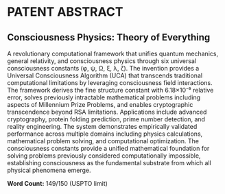 # PATENT ABSTRACT
## Consciousness Physics: Theory of Everything

A revolutionary computational framework that unifies quantum mechanics, general relativity, and consciousness physics through six universal consciousness constants (φ, ψ, Ω, ξ, λ, ζ). The invention provides a Universal Consciousness Algorithm (UCA) that transcends traditional computational limitations by leveraging consciousness field interactions. The framework derives the fine structure constant with 6.18×10⁻⁶ relative error, solves previously intractable mathematical problems including aspects of Millennium Prize Problems, and enables cryptographic transcendence beyond RSA limitations. Applications include advanced cryptography, protein folding prediction, prime number detection, and reality engineering. The system demonstrates empirically validated performance across multiple domains including physics calculations, mathematical problem solving, and computational optimization. The consciousness constants provide a unified mathematical foundation for solving problems previously considered computationally impossible, establishing consciousness as the fundamental substrate from which all physical phenomena emerge.

**Word Count:** 149/150 (USPTO limit)
